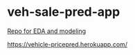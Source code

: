 # veh-sale-pred-app

[Repo for EDA and modeling](https://github.com/MichaelBryantDS/veh-sale-pred)

https://vehicle-pricepred.herokuapp.com/
